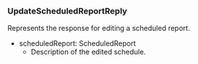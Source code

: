 ### UpdateScheduledReportReply
Represents the response for editing a scheduled report.

- scheduledReport: ScheduledReport
  - Description of the edited schedule.
